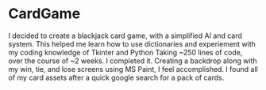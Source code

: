 # CardGame
I decided to create a blackjack card game, with a simplified AI and card system.
This helped me learn how to use dictionaries and experiement with my coding knowledge of Tkinter and Python
Taking ~250 lines of code, over the course of ~2 weeks. I completed it.
Creating a backdrop along with my win, tie, and lose screens using MS Paint, I feel accomplished.
I found all of my card assets after a quick google search for a pack of cards.
